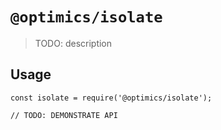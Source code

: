 # `@optimics/isolate`

> TODO: description

## Usage

```
const isolate = require('@optimics/isolate');

// TODO: DEMONSTRATE API
```
